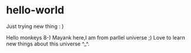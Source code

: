 # hello-world
Just trying new thing : )

Hello monkeys 8-)
Mayank here,I am from parllel universe ;)
Love to learn new things about this universe ^_^.
